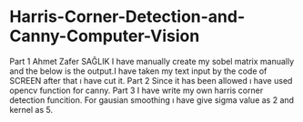 # Harris-Corner-Detection-and-Canny-Computer-Vision

Part 1 
Ahmet Zafer SAĞLIK
I have manually create my sobel matrix manually and the below is the output.I have taken my text
input by the code of SCREEN after that ı have cut it.
Part 2
Since it has been allowed ı have used opencv function for canny.
Part 3
I have write my own harris corner detection funcition. For gausian smoothing ı have give sigma value
as 2 and kernel as 5.
